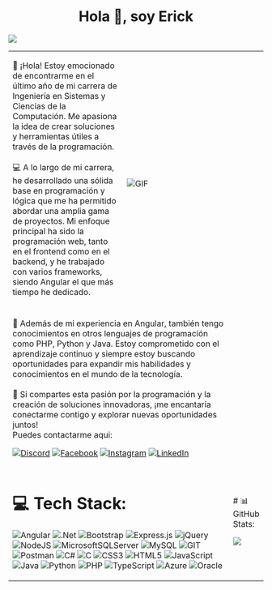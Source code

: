 <html>
  
<h1 align="center">Hola 👋, soy Erick</h1>

[![](https://visitcount.itsvg.in/api?id=erickm13&icon=0&color=3)](https://visitcount.itsvg.in)
<table>
  <tr>
    <td width="50%">
      
👋 ¡Hola! Estoy emocionado de encontrarme en el último año de mi carrera de Ingeniería en Sistemas y Ciencias de la Computación. Me apasiona la idea de crear soluciones y herramientas útiles a través de la programación.<br><br>💻 A lo largo de mi carrera, he desarrollado una sólida base en programación y lógica que me ha permitido abordar una amplia gama de proyectos. Mi enfoque principal ha sido la programación web, tanto en el frontend como en el backend, y he trabajado con varios frameworks, siendo Angular el que más tiempo he dedicado.<br><br>

  </td>
    <td width="50%">
      
![GIF](https://media3.giphy.com/media/gDPxwdP6SKFnsWDJ2u/giphy.gif?cid=ecf05e47zcgq40xzt5yd3nyz98ltevn2trpqco05efx5avjt&ep=v1_gifs_search&rid=giphy.gif&ct=g)

  </td>
  </tr>
  <tr>
    <td colspan="2">
      🚀 Además de mi experiencia en Angular, también tengo conocimientos en otros lenguajes de programación como PHP, Python y Java. Estoy comprometido con el aprendizaje continuo y siempre estoy buscando oportunidades para expandir mis habilidades y conocimientos en el mundo de la tecnología.<br><br>🌟 Si compartes esta pasión por la programación y la creación de soluciones innovadoras, ¡me encantaría conectarme contigo y explorar nuevas oportunidades juntos!<br>
      Puedes contactarme aqui: 
      
[![Discord](https://img.shields.io/badge/Discord-%237289DA.svg?logo=discord&logoColor=white)](https://discord.gg/erickm13) [![Facebook](https://img.shields.io/badge/Facebook-%231877F2.svg?logo=Facebook&logoColor=white)](https://facebook.com/erickm32) [![Instagram](https://img.shields.io/badge/Instagram-%23E4405F.svg?logo=Instagram&logoColor=white)](https://instagram.com/erickmejia.13) [![LinkedIn](https://img.shields.io/badge/LinkedIn-%230077B5.svg?logo=linkedin&logoColor=white)](https://linkedin.com/in/erickmejia) 
    </td>
  </tr>
  <tr>
    <td colspan="2">
      
# 💻 Tech Stack:
![Angular](https://img.shields.io/badge/angular-%23DD0031.svg?style=flat-square&logo=angular&logoColor=white) ![.Net](https://img.shields.io/badge/.NET-5C2D91?style=flat-square&logo=.net&logoColor=white) ![Bootstrap](https://img.shields.io/badge/bootstrap-%238511FA.svg?style=flat-square&logo=bootstrap&logoColor=white) ![Express.js](https://img.shields.io/badge/express.js-%23404d59.svg?style=flat-square&logo=express&logoColor=%2361DAFB) ![jQuery](https://img.shields.io/badge/jquery-%230769AD.svg?style=flat-square&logo=jquery&logoColor=white) ![NodeJS](https://img.shields.io/badge/node.js-6DA55F?style=flat-square&logo=node.js&logoColor=white) ![MicrosoftSQLServer](https://img.shields.io/badge/Microsoft%20SQL%20Server-CC2927?style=flat-square&logo=microsoft%20sql%20server&logoColor=white) ![MySQL](https://img.shields.io/badge/mysql-%2300000f.svg?style=flat-square&logo=mysql&logoColor=white) ![GIT](https://img.shields.io/badge/Git-fc6d26?style=flat-square&logo=git&logoColor=white) ![Postman](https://img.shields.io/badge/Postman-FF6C37?style=flat-square&logo=postman&logoColor=white) ![C#](https://img.shields.io/badge/c%23-%23239120.svg?style=flat-square&logo=c-sharp&logoColor=white) ![C](https://img.shields.io/badge/c-%2300599C.svg?style=flat-square&logo=c&logoColor=white) ![CSS3](https://img.shields.io/badge/css3-%231572B6.svg?style=flat-square&logo=css3&logoColor=white) ![HTML5](https://img.shields.io/badge/html5-%23E34F26.svg?style=flat-square&logo=html5&logoColor=white) ![JavaScript](https://img.shields.io/badge/javascript-%23323330.svg?style=flat-square&logo=javascript&logoColor=%23F7DF1E) ![Java](https://img.shields.io/badge/java-%23ED8B00.svg?style=flat-square&logo=openjdk&logoColor=white) ![Python](https://img.shields.io/badge/python-3670A0?style=flat-square&logo=python&logoColor=ffdd54) ![PHP](https://img.shields.io/badge/php-%23777BB4.svg?style=flat-square&logo=php&logoColor=white) ![TypeScript](https://img.shields.io/badge/typescript-%23007ACC.svg?style=flat-square&logo=typescript&logoColor=white) ![Azure](https://img.shields.io/badge/azure-%230072C6.svg?style=flat-square&logo=microsoftazure&logoColor=white) ![Oracle](https://img.shields.io/badge/Oracle-F80000?style=flat-square&logo=oracle&logoColor=white)
    </td> 
    <td>
    # 📊 GitHub Stats:

![](https://github-readme-stats.vercel.app/api/top-langs/?username=erickm13&theme=gruvbox&hide_border=false&include_all_commits=false&count_private=false&layout=compact)
    </td>
  </tr>
  
</table>
